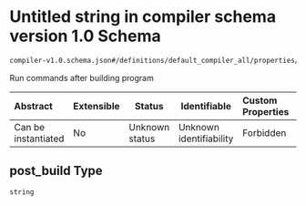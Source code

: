 # Untitled string in compiler schema version 1.0 Schema

```txt
compiler-v1.0.schema.json#/definitions/default_compiler_all/properties/post_build
```

Run commands after building program


| Abstract            | Extensible | Status         | Identifiable            | Custom Properties | Additional Properties | Access Restrictions | Defined In                                                                             |
| :------------------ | ---------- | -------------- | ----------------------- | :---------------- | --------------------- | ------------------- | -------------------------------------------------------------------------------------- |
| Can be instantiated | No         | Unknown status | Unknown identifiability | Forbidden         | Allowed               | none                | [compiler-v1.0.schema.json\*](../out/compiler-v1.0.schema.json "open original schema") |

## post_build Type

`string`
